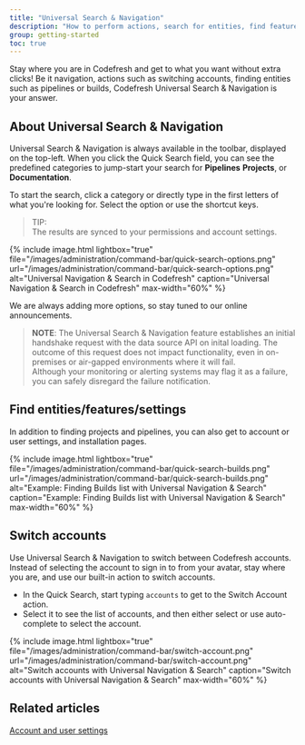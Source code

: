 ```yaml
---
title: "Universal Search & Navigation"
description: "How to perform actions, search for entities, find features, and more with Quick Search"
group: getting-started
toc: true
---
```




Stay where you are in Codefresh and get to what you want without extra clicks! Be it navigation, actions such as switching accounts, finding entities such as pipelines or builds, Codefresh Universal Search & Navigation is your answer. 

## About Universal Search & Navigation

Universal Search & Navigation is always available in the toolbar, displayed on the top-left.
When you click the Quick Search field, you can see the predefined categories to jump-start your search for **Pipelines** **Projects**, or **Documentation**. 

To start the search, click a category or directly type in the first letters of what you're looking for.
Select the option or use the shortcut keys.

> TIP:   
The results are synced to your permissions and account settings. 


 {% include 
image.html 
lightbox="true" 
file="/images/administration/command-bar/quick-search-options.png" 
url="/images/administration/command-bar/quick-search-options.png" 
alt="Universal Navigation & Search in Codefresh" 
caption="Universal Navigation & Search in Codefresh" 
max-width="60%" 
%}


We are always adding more options, so stay tuned to our online announcements.

>**NOTE**:
>The Universal Search & Navigation feature establishes an initial handshake request with the data source API on inital loading. The outcome of this request does not impact functionality, even in on-premises or air-gapped environments where it will fail.  
>Although your monitoring or alerting systems may flag it as a failure, you can safely disregard the failure notification.


## Find entities/features/settings
In addition to finding projects and pipelines, you can also get to account or user settings, and installation pages.



 {% include 
image.html 
lightbox="true" 
file="/images/administration/command-bar/quick-search-builds.png" 
url="/images/administration/command-bar/quick-search-builds.png" 
alt="Example: Finding Builds list with Universal Navigation & Search" 
caption="Example: Finding Builds list with Universal Navigation & Search" 
max-width="60%" 
%}

## Switch accounts
Use Universal Search & Navigation to switch between Codefresh accounts. 
Instead of selecting the account to sign in to from your avatar, stay where you are, and use our built-in action to switch accounts.

* In the Quick Search, start typing `accounts` to get to the Switch Account action.
* Select it to see the list of accounts, and then either select or use auto-complete to select the account.

 {% include 
image.html 
lightbox="true" 
file="/images/administration/command-bar/switch-account.png" 
url="/images/administration/command-bar/switch-account.png" 
alt="Switch accounts with Universal Navigation & Search" 
caption="Switch accounts with Universal Navigation & Search" 
max-width="60%" 
%}



## Related articles
[Account and user settings]({{site.baseurl}}/docs/administration/account-user-management)